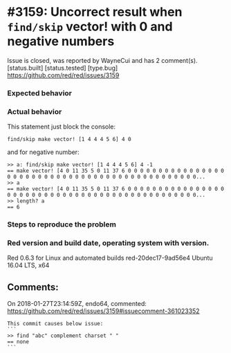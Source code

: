 
#3159: Uncorrect result when `find/skip` vector! with 0 and negative numbers
================================================================================
Issue is closed, was reported by WayneCui and has 2 comment(s).
[status.built] [status.tested] [type.bug]
<https://github.com/red/red/issues/3159>

### Expected behavior
### Actual behavior
This statement just block the console:
```
find/skip make vector! [1 4 4 4 5 6] 4 0
```
and for negative number:
```
>> a: find/skip make vector! [1 4 4 4 5 6] 4 -1
== make vector! [4 0 11 35 5 0 11 37 6 0 0 0 0 0 0 0 0 0 0 0 0 0 0 0 0 0 0 0 0 0 0 0 0 0 0 0 0 0 0 0 0 0 0 0 0 0 0 0 0 0 0 0 0 0 0 0...
>> a
== make vector! [4 0 11 35 5 0 11 37 6 0 0 0 0 0 0 0 0 0 0 0 0 0 0 0 0 0 0 0 0 0 0 0 0 0 0 0 0 0 0 0 0 0 0 0 0 0 0 0 0 0 0 0 0 0 0 0...
>> length? a
== 6
```
### Steps to reproduce the problem
### Red version and build date, operating system with version.
Red 0.6.3 for Linux and automated builds red-20dec17-9ad56e4
Ubuntu 16.04 LTS, x64


Comments:
--------------------------------------------------------------------------------

On 2018-01-27T23:14:59Z, endo64, commented:
<https://github.com/red/red/issues/3159#issuecomment-361023352>

    This commit causes below issue:
    ```
    >> find "abc" complement charset " "
    == none
    ```

